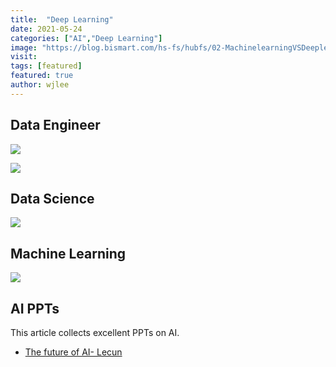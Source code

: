 ```yaml
---
title:  "Deep Learning"
date: 2021-05-24
categories: ["AI","Deep Learning"]
image: "https://blog.bismart.com/hs-fs/hubfs/02-MachinelearningVSDeeplearning_Mesa%20de%20trabajo%201%20copia%202_Mesa%20de%20trabajo%201%20copia%202.jpg?width=1755&name=02-MachinelearningVSDeeplearning_Mesa%20de%20trabajo%201%20copia%202_Mesa%20de%20trabajo%201%20copia%202.jpg"
visit:
tags: [featured]
featured: true
author: wjlee
---
```


## Data Engineer

[![](https://www.googleapis.com/download/storage/v1/b/kaggle-forum-message-attachments/o/inbox%2F4440537%2F0c4776ad1bbea2a6170218a74f090697%2Froadmap.png?generation=1610806571941520&alt=media)](https://www.kaggle.com/getting-started/211797)

[![](https://www.googleapis.com/download/storage/v1/b/kaggle-forum-message-attachments/o/inbox%2F4440537%2F18696aadc28d2c4e3c605daa3dff7bff%2Fsnapseed-01.jpeg?generation=1610797347983636&alt=media)](https://www.kaggle.com/getting-started/211797)

## Data Science

[![](https://www.googleapis.com/download/storage/v1/b/kaggle-forum-message-attachments/o/inbox%2F4440537%2Ff7e0ec8768b70877d8045858a896bd42%2Fprob.png?generation=1610797178024628&alt=media)](https://www.kaggle.com/getting-started/211797)

## Machine Learning

[![](https://www.googleapis.com/download/storage/v1/b/kaggle-forum-message-attachments/o/inbox%2F4440537%2Fa717c1758e1061d3b8524ad4cf495795%2Fml.png?generation=1610797250777303&alt=media)](https://www.kaggle.com/getting-started/211797)

## AI PPTs

This article collects excellent PPTs on AI.

* [The future of AI- Lecun](https://l.facebook.com/l.php?u=https%3A%2F%2Fdrive.google.com%2Ffile%2Fd%2F1zBlldmraRKso_SzN7iioZiPbihdrB6Wv%2Fview%3Fusp%3Ddrivesdk%26fbclid%3DIwAR2W0OcHpowhpXUxDOLfkZFyVgf0mN-4gpqiJJLb5gW3ByIbB9MMPknF5Q8&h=AT2beUv5ddP_EXDj_sQjzaGHvIlG0qn1RIJup9ZslVfBEjnrHJEoBaR-ac_niJm-J-FsF_T8iUcJE9Nn7WQsBOiqdTh5eBaKQGaCJTwj8xet_w7Lpqoyz1jHkxMMNwcrVA&__tn__=-UK-R&c[0]=AT0czdiGTSfl1VLr0sGfsbeDRhtsw8L5UiaLs33WpQRhSx_he_P3D1n8VJXVDMB76ugr2K2qT31XMT_3_X39DGkLd2JOVzlLM3vXPHBbXP2KDuGkaIXwy8MZOTNiUT0516T--UTA45oVtH1_hvRYeuF7Eq5xN3js4DwZe2-kCr1RFfYXgQYRnJlZ4UuFVZtS6ce06kO7g-z3)